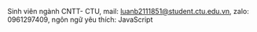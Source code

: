 Sinh viên ngành CNTT- CTU,
mail: luanb2111851@student.ctu.edu.vn,
zalo: 0961297409,
ngôn ngữ yêu thích: JavaScript
